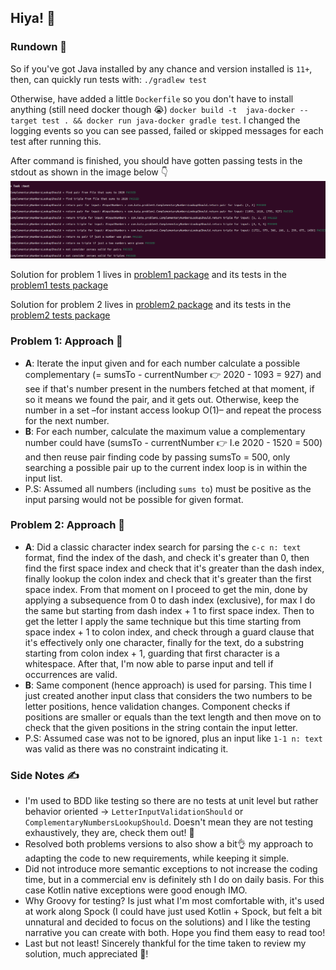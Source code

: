 ## Hiya! 👋

### Rundown 📔
So if you've got Java installed by any chance and version installed is `11+`, then, can quickly run tests with:
``./gradlew test``

Otherwise, have added a little `Dockerfile` so you don't have to install anything (still need docker though 😭)
``docker build -t  java-docker --target test . && docker run java-docker gradle test``. I changed the logging events so you can see passed, failed or skipped messages for each test after running this.

After command is finished, you should have gotten passing tests in the stdout as shown in the image below 👇
![passing_tests](./tests-output.png)


Solution for problem 1 lives in [problem1 package](./src/main/kotlin/com/kata/problem1) and its tests in the [problem1 tests package](src/test/groovy/com/kata/problem1)

Solution for problem 2 lives in [problem2 package](./src/main/kotlin/com/kata/problem2) and its tests in the [problem2 tests package](src/test/groovy/com/kata/problem2)

### Problem 1: Approach 🤔
* **A**: Iterate the input given and for each number calculate a possible complementary (= sumsTo - currentNumber 👉 2020 - 1093 = 927) and see if that's number present in the numbers fetched at that moment, if so it means we found the pair, and it gets out. Otherwise, keep the number in a set –for instant access lookup O(1)– and repeat the process for the next number.      
* **B**: For each number, calculate the maximum value a complementary number could have (sumsTo - currentNumber 👉 I.e 2020 - 1520 = 500) and then reuse pair finding code by passing sumsTo = 500, only searching a possible pair up to the current index loop is in within the input list. 
* P.S: Assumed all numbers (including `sums to`) must be positive as the input parsing would not be possible for given format.

### Problem 2: Approach 🤯
* **A**: Did a classic character index search for parsing the `c-c n: text` format, find the index of the dash, and check it's greater than 0, then find the first space index and check that it's greater than the dash index, finally lookup the colon index and check that it's greater than the first space index. From that moment on I proceed to get the min, done by applying a subsequence from 0 to dash index (exclusive), for max I do the same but starting from dash index + 1 to first space index. Then to get the letter I apply the same technique but this time starting from space index + 1 to colon index, and check through a guard clause that it's effectively only one character, finally for the text, do a substring starting from colon index + 1, guarding that first character is a whitespace. After that, I'm now able to parse input and tell if occurrences are valid.
* **B**: Same component (hence approach) is used for parsing. This time I just created another input class that considers the two numbers to be letter positions, hence validation changes. Component checks if positions are smaller or equals than the text length and then move on to check that the given positions in the string contain the input letter. 
* P.S: Assumed case was not to be ignored, plus an input like `1-1 n: text` was valid as there was no constraint indicating it.

### Side Notes ✍
* I'm used to BDD like testing so there are no tests at unit level but rather behavior oriented -> `LetterInputValidationShould` or `ComplementaryNumbersLookupShould`. Doesn't mean they are not testing exhaustively, they are, check them out! 👀
* Resolved both problems versions to also show a bit👌 my approach to adapting the code to new requirements, while keeping it simple.
* Did not introduce more semantic exceptions to not increase the coding time, but in a commercial env is definitely sth I do on daily basis. For this case Kotlin native exceptions were good enough IMO.  
* Why Groovy for testing? Is just what I'm most comfortable with, it's used at work along Spock (I could have just used Kotlin + Spock, but felt a bit unnatural and decided to focus on the solutions) and I like the testing narrative you can create with both. Hope you find them easy to read too!
* Last but not least! Sincerely thankful for the time taken to review my solution, much appreciated 🙏!

